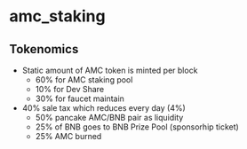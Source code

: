 # amc_staking

## Tokenomics
- Static amount of AMC token is minted per block
    - 60% for AMC staking pool
    - 10% for Dev Share
    - 30% for faucet maintain
- 40% sale tax which reduces every day (4%)
    - 50% pancake AMC/BNB pair as liquidity
    - 25% of BNB goes to BNB Prize Pool (sponsorhip ticket)
    - 25% AMC burned